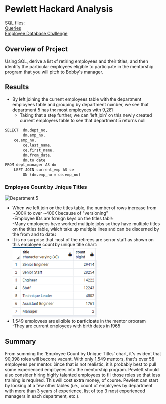 # Pewlett Hackard Analysis
  
SQL files:  
[Queries](/Queries/queries.sql)  
[Employee Database Challenge](/Queries/SQL/Employee_Database_Challenge.sql)  
  
## Overview of Project
Using SQL, derive a list of retiring employees and their titles, and then identify the particular employees eligible to participate in the mentorship program that you will pitch to Bobby's manager.
  
## Results
* By left joining the current employees table with the department employees table and grouping by department number, we see that department 5 has the most employees with 9,281  
	- Taking that a step further, we can ‘left join’ on this newly created current employees table to see that department 5 returns null  
```
SELECT  dm.dept_no,
        dm.emp_no,
	ce.emp_no,
        ce.last_name,
        ce.first_name,
        dm.from_date,
        dm.to_date
FROM dept_manager AS dm
    LEFT JOIN current_emp AS ce
        ON (dm.emp_no = ce.emp_no)
```  
### Employee Count by Unique Titles  
![Department 5](/Department5.png "Department 5")  
* When we left join on the titles table, the number of rows increase from ~300K to over ~400K because of "versioning"  
	-Employee IDs are foreign keys on the titles table  
	-Many employees have worked multiple jobs so they have multiple titles on the titles table, which take up multiple lines and can be discerned by the from and to dates  
* It is no surprise that most of the retirees are senior staff as shown on this employee count by unique title chart:  
![Employees_By_Unique_Title](/Employees_By_Unique_Title.png "Employees_By_Unique_Title")  
* 1,549 employees are eligible to participate in the mentor program  
	-They are current employees with birth dates in 1965  
  
## Summary
From summing the 'Employee Count by Unique Titles' chart, it's evident that 90,398 roles will become vacant.  With only 1,549 mentors, that's over 58 employees per mentor.  Since that is not realistic, it is probably best to pull some experienced employees into the mentorship program.  Pewlett should also consider hiring highly talented employees to fill those roles so that less training is required.  This will cost extra money, of course.  Pewlett can start by looking at a few other tables (i.e., count of employees by department with more than 3 years of experience, list of top 3 most experienced managers in each department, etc.).    
  

